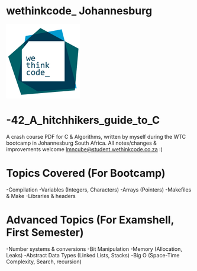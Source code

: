 # wethinkcode_ Johannesburg

![wethinkcode_ logo](resources/wtc.gif)

# -42_A_hitchhikers_guide_to_C
A crash course  PDF for C &amp; Algorithms, written  by myself during the WTC bootcamp in Johannesburg South Africa.
All notes/changes &amp; improvements welcome lmncube@student.wethinkcode.co.za :) 

# Topics Covered (For Bootcamp)
-Compilation
-Variables (Integers, Characters)
-Arrays (Pointers)
-Makefiles & Make
-Libraries & headers

# Advanced Topics (For Examshell, First Semester)
-Number systems & conversions
-Bit Manipulation
-Memory (Allocation, Leaks)
-Abstract Data Types (Linked Lists, Stacks)
-Big O (Space-Time Complexity, Search, recursion)
